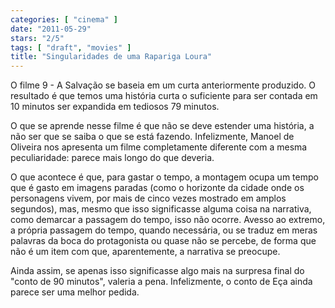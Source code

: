 ```yaml
---
categories: [ "cinema" ]
date: "2011-05-29"
stars: "2/5"
tags: [ "draft", "movies" ]
title: "Singularidades de uma Rapariga Loura"
---
```

O filme 9 - A Salvação se baseia em um curta anteriormente produzido. O
resultado é que temos uma história curta o suficiente para ser contada
em 10 minutos ser expandida em tediosos 79 minutos.

O que se aprende nesse filme é que não se deve estender uma história,
a não ser que se saiba o que se está fazendo. Infelizmente, Manoel
de Oliveira nos apresenta um filme completamente diferente com a mesma
peculiaridade: parece mais longo do que deveria.

O que acontece é que, para gastar o tempo, a montagem ocupa um tempo
que é gasto em imagens paradas (como o horizonte da cidade onde os
personagens vivem, por mais de cinco vezes mostrado em amplos segundos),
mas, mesmo que isso significasse alguma coisa na narrativa, como demarcar
a passagem do tempo, isso não ocorre. Avesso ao extremo, a própria
passagem do tempo, quando necessária, ou se traduz em meras palavras
da boca do protagonista ou quase não se percebe, de forma que não é
um item com que, aparentemente, a narrativa se preocupe.

Ainda assim, se apenas isso significasse algo mais na surpresa final do
"conto de 90 minutos", valeria a pena. Infelizmente, o conto de Eça
ainda parece ser uma melhor pedida.
